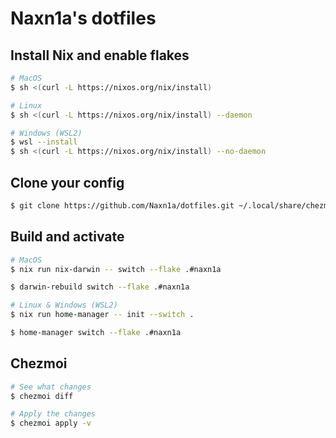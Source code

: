 # Naxn1a's dotfiles

## Install Nix and enable flakes
```bash
# MacOS
$ sh <(curl -L https://nixos.org/nix/install)

# Linux
$ sh <(curl -L https://nixos.org/nix/install) --daemon

# Windows (WSL2)
$ wsl --install
$ sh <(curl -L https://nixos.org/nix/install) --no-daemon
```

## Clone your config
```bash
$ git clone https://github.com/Naxn1a/dotfiles.git ~/.local/share/chezmoi
```

## Build and activate
```bash
# MacOS
$ nix run nix-darwin -- switch --flake .#naxn1a

$ darwin-rebuild switch --flake .#naxn1a

# Linux & Windows (WSL2)
$ nix run home-manager -- init --switch .

$ home-manager switch --flake .#naxn1a
```

## Chezmoi
```bash
# See what changes 
$ chezmoi diff

# Apply the changes
$ chezmoi apply -v
```
